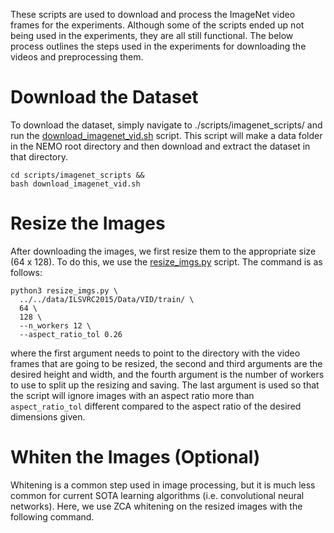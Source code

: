 These scripts are used to download and process the ImageNet video frames for the experiments. Although some of the scripts ended up not being used in the experiments, they are all still functional. The below process outlines the steps used in the experiments for downloading the videos and preprocessing them.

# Download the Dataset
To download the dataset, simply navigate to ./scripts/imagenet_scripts/ and run the [download_imagenet_vid.sh](https://github.com/MichaelTeti/NEMO/blob/main/scripts/imagenet_scripts/download_imagenet_vid.sh) script. This script will make a data folder in the NEMO root directory and then download and extract the dataset in that directory. 
```
cd scripts/imagenet_scripts &&
bash download_imagenet_vid.sh
```

# Resize the Images
After downloading the images, we first resize them to the appropriate size (64 x 128). To do this, we use the [resize_imgs.py](https://github.com/MichaelTeti/NEMO/blob/main/scripts/imagenet_scripts/resize_imgs.py) script. The command is as follows:
```
python3 resize_imgs.py \
  ../../data/ILSVRC2015/Data/VID/train/ \
  64 \
  128 \
  --n_workers 12 \
  --aspect_ratio_tol 0.26
```
where the first argument needs to point to the directory with the video frames that are going to be resized, the second and third arguments are the desired height and width, and the fourth argument is the number of workers to use to split up the resizing and saving. The last argument is used so that the script will ignore images with an aspect ratio more than ```aspect_ratio_tol``` different compared to the aspect ratio of the desired dimensions given.

# Whiten the Images (Optional)
Whitening is a common step used in image processing, but it is much less common for current SOTA learning algorithms (i.e. convolutional neural networks). Here, we use ZCA whitening on the resized images with the following command. 
